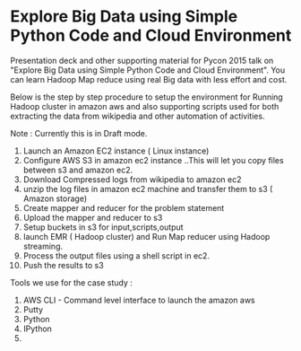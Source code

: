 # Explore Big Data using Simple Python Code and Cloud Environment
Presentation deck and other supporting material for Pycon 2015 talk on "Explore Big Data using Simple Python Code and Cloud Environment". 
You can learn Hadoop Map reduce using real Big data with less effort and cost. 

Below is the step by step procedure to setup the environment for Running Hadoop cluster in amazon aws and also supporting scripts used for both extracting the data from wikipedia and other automation of activities.

Note : Currently this is in Draft mode. 


1) Launch an Amazon EC2 instance ( Linux instance)  
2) Configure AWS S3 in amazon ec2 instance  ..This will let you copy files between s3 and amazon ec2.
3) Download Compressed logs from wikipedia to amazon ec2
4) unzip the log files in amazon ec2 machine and transfer them  to s3 ( Amazon storage)
5) Create mapper and reducer for the problem statement 
6) Upload the mapper and reducer to s3
7) Setup buckets in s3 for input,scripts,output
6) launch EMR ( Hadoop cluster) and Run Map reducer using Hadoop streaming. 
7) Process the output files using a shell script in ec2. 
8) Push the results to s3

Tools we use for the case study : 
1) AWS CLI  - Command level interface to launch the amazon aws 
2) Putty 
3) Python 
4) IPython 
5) 


